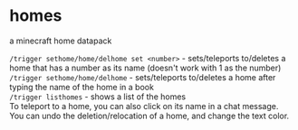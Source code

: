 # homes
a minecraft home datapack

`/trigger sethome/home/delhome set <number>` - sets/teleports to/deletes a home that has a number as its name (doesn't work with 1 as the number)<br>
`/trigger sethome/home/delhome` - sets/teleports to/deletes a home after typing the name of the home in a book<br>
`/trigger listhomes` - shows a list of the homes<br>
To teleport to a home, you can also click on its name in a chat message.<br>
You can undo the deletion/relocation of a home, and change the text color.
